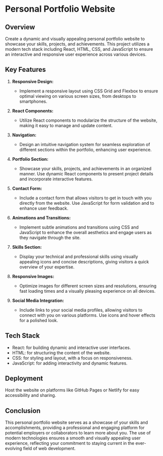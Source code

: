 # Personal Portfolio Website

## Overview
Create a dynamic and visually appealing personal portfolio website to showcase your skills, projects, and achievements. This project utilizes a modern tech stack including React, HTML, CSS, and JavaScript to ensure an interactive and responsive user experience across various devices.

## Key Features

1. **Responsive Design:**
   - Implement a responsive layout using CSS Grid and Flexbox to ensure optimal viewing on various screen sizes, from desktops to smartphones.

2. **React Components:**
   - Utilize React components to modularize the structure of the website, making it easy to manage and update content.

3. **Navigation:**
   - Design an intuitive navigation system for seamless exploration of different sections within the portfolio, enhancing user experience.

4. **Portfolio Section:**
   - Showcase your skills, projects, and achievements in an organized manner. Use dynamic React components to present project details and incorporate interactive features.

5. **Contact Form:**
   - Include a contact form that allows visitors to get in touch with you directly from the website. Use JavaScript for form validation and to enhance user feedback.

6. **Animations and Transitions:**
   - Implement subtle animations and transitions using CSS and JavaScript to enhance the overall aesthetics and engage users as they navigate through the site.

7. **Skills Section:**
   - Display your technical and professional skills using visually appealing icons and concise descriptions, giving visitors a quick overview of your expertise.

8. **Responsive Images:**
   - Optimize images for different screen sizes and resolutions, ensuring fast loading times and a visually pleasing experience on all devices.

9. **Social Media Integration:**
   - Include links to your social media profiles, allowing visitors to connect with you on various platforms. Use icons and hover effects for a polished look.

## Tech Stack
- React: for building dynamic and interactive user interfaces.
- HTML: for structuring the content of the website.
- CSS: for styling and layout, with a focus on responsiveness.
- JavaScript: for adding interactivity and dynamic features.

## Deployment
Host the website on platforms like GitHub Pages or Netlify for easy accessibility and sharing.

## Conclusion
This personal portfolio website serves as a showcase of your skills and accomplishments, providing a professional and engaging platform for potential employers or collaborators to learn more about you. The use of modern technologies ensures a smooth and visually appealing user experience, reflecting your commitment to staying current in the ever-evolving field of web development.

